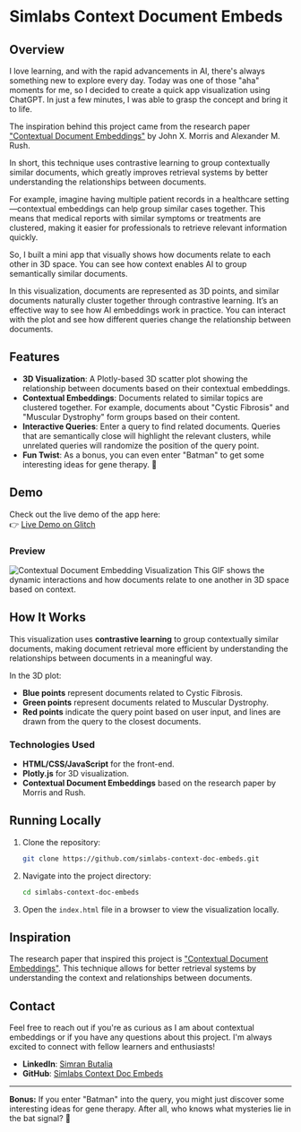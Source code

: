 # Simlabs Context Document Embeds

## Overview

I love learning, and with the rapid advancements in AI, there's always something new to explore every day. Today was one of those "aha" moments for me, so I decided to create a quick app visualization using ChatGPT. In just a few minutes, I was able to grasp the concept and bring it to life.

The inspiration behind this project came from the research paper ["Contextual Document Embeddings"](https://arxiv.org/abs/2410.02525) by John X. Morris and Alexander M. Rush. 

In short, this technique uses contrastive learning to group contextually similar documents, which greatly improves retrieval systems by better understanding the relationships between documents. 

For example, imagine having multiple patient records in a healthcare setting—contextual embeddings can help group similar cases together. This means that medical reports with similar symptoms or treatments are clustered, making it easier for professionals to retrieve relevant information quickly.

So, I built a mini app that visually shows how documents relate to each other in 3D space. You can see how context enables AI to group semantically similar documents.

In this visualization, documents are represented as 3D points, and similar documents naturally cluster together through contrastive learning. It’s an effective way to see how AI embeddings work in practice. You can interact with the plot and see how different queries change the relationship between documents.

## Features

- **3D Visualization**: A Plotly-based 3D scatter plot showing the relationship between documents based on their contextual embeddings.
- **Contextual Embeddings**: Documents related to similar topics are clustered together. For example, documents about "Cystic Fibrosis" and "Muscular Dystrophy" form groups based on their content.
- **Interactive Queries**: Enter a query to find related documents. Queries that are semantically close will highlight the relevant clusters, while unrelated queries will randomize the position of the query point.
- **Fun Twist**: As a bonus, you can even enter "Batman" to get some interesting ideas for gene therapy. 🦇

## Demo

Check out the live demo of the app here:  
👉 [Live Demo on Glitch](https://simlabs-context-doc-embeds.glitch.me/)

### Preview

![Contextual Document Embedding Visualization](assets/demo.gif)
This GIF shows the dynamic interactions and how documents relate to one another in 3D space based on context.

## How It Works

This visualization uses **contrastive learning** to group contextually similar documents, making document retrieval more efficient by understanding the relationships between documents in a meaningful way. 

In the 3D plot:
- **Blue points** represent documents related to Cystic Fibrosis.
- **Green points** represent documents related to Muscular Dystrophy.
- **Red points** indicate the query point based on user input, and lines are drawn from the query to the closest documents.

### Technologies Used

- **HTML/CSS/JavaScript** for the front-end.
- **Plotly.js** for 3D visualization.
- **Contextual Document Embeddings** based on the research paper by Morris and Rush.

## Running Locally

1. Clone the repository:

    ```bash
    git clone https://github.com/simlabs-context-doc-embeds.git
    ```

2. Navigate into the project directory:

    ```bash
    cd simlabs-context-doc-embeds
    ```

3. Open the `index.html` file in a browser to view the visualization locally.

## Inspiration

The research paper that inspired this project is ["Contextual Document Embeddings"](https://arxiv.org/abs/2410.02525). This technique allows for better retrieval systems by understanding the context and relationships between documents.

## Contact

Feel free to reach out if you're as curious as I am about contextual embeddings or if you have any questions about this project. I'm always excited to connect with fellow learners and enthusiasts!

- **LinkedIn**: [Simran Butalia](https://www.linkedin.com/in/sbutalia)
- **GitHub**: [Simlabs Context Doc Embeds](https://github.com/simlabs-context-doc-embeds)

---

**Bonus:** If you enter "Batman" into the query, you might just discover some interesting ideas for gene therapy. After all, who knows what mysteries lie in the bat signal? 🦇
